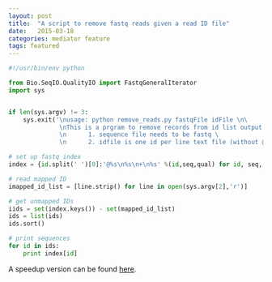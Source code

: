 ```yaml
---
layout: post
title:  "A script to remove fastq reads given a read ID file"
date:   2015-03-18
categories: mediator feature
tags: featured
---
```


```python
#!/usr/bin/env python

from Bio.SeqIO.QualityIO import FastqGeneralIterator
import sys


if len(sys.argv) != 3:
    sys.exit('\nusage: python remove_reads.py fastqFile idFile \n\
              \nThis is a prgram to remove records from id list output is a fastq file \
              \n      1. sequence file needs to be fastq \
              \n      2. idfile is one id per line text file (without @ sign in front of the id )\n')

# set up fastq index
index = {id.split(' ')[0]:'@%s\n%s\n+\n%s' %(id,seq,qual) for id, seq, qual in FastqGeneralIterator(open(sys.argv[1]))}

# read mapped ID
imapped_id_list = [line.strip() for line in open(sys.argv[2],'r')]

# get unmapped IDs
iids = set(index.keys()) - set(mapped_id_list)
ids = list(ids)
ids.sort()

# print sequences
for id in ids:
    print index[id]
```
A speedup version can be found [here](http://wckdouglas.github.io/2015/04/fastq_extract-updated).
<!-- The script can be downloaded [here](https://github.com/wckdouglas/fastq-tools/blob/master/remove_reads.py). -->
